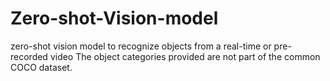 # Zero-shot-Vision-model
zero-shot vision model to recognize objects from a real-time or pre-recorded video The object categories provided are not part of the common COCO dataset. 
